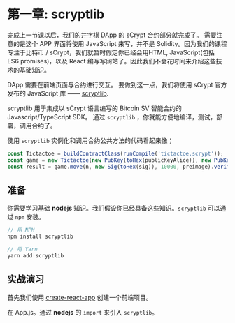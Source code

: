 # 第一章: scryptlib

完成上一节课以后，我们的井字棋 DApp 的 sCrypt 合约部分就完成了。
需要注意的是这个 APP 界面将使用 JavaScript 来写，并不是 Solidity。因为我们的课程专注于比特币 / sCrypt，我们就暂时假定你已经会用HTML, JavaScript(包括 ES6 promises)，以及 React 编写写网站了。因此我们不会花时间来介绍这些技术的基础知识。

DApp 需要在前端页面与合约进行交互。 要做到这一点，我们将使用 sCrypt 官方发布的 JavaScript 库 —— [scryptlib](https://github.com/sCrypt-Inc/scryptlib).


scryptlib 用于集成以 sCrypt 语言编写的 Bitcoin SV 智能合约的 Javascript/TypeScript SDK。
通过 `scryptlib` ，你就能方便地编译，测试，部署，调用合约了。

使用 `scryptlib` 实例化和调用合约公共方法的代码看起来像；

```javascript
const Tictactoe = buildContractClass(runCompile('tictactoe.scrypt'));
const game = new Tictactoe(new PubKey(toHex(publicKeyAlice)), new PubKey(toHex(publicKeyBob)));
const result = game.move(n, new Sig(toHex(sig)), 10000, preimage).verify(context)
```

## 准备

你需要学习基础 **nodejs** 知识。我们假设你已经具备这些知识。`scryptlib` 可以通过 `npm` 安装。

```javascript
// 用 NPM
npm install scryptlib

// 用 Yarn
yarn add scryptlib
```




## 实战演习


首先我们使用 [create-react-app](https://github.com/facebook/create-react-app) 创建一个前端项目。

在  App.js。通过 **nodejs**  的 `import` 来引入 `scryptlib`。